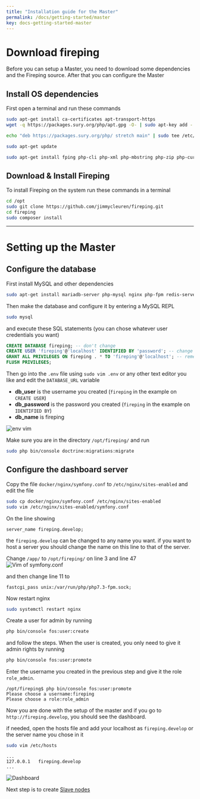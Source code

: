 ```yaml
---
title: "Installation guide for the Master"
permalink: /docs/getting-started/master
key: docs-getting-started-master
---
```


# Download fireping
Before you can setup a Master, you need to download some dependencies and the Fireping source. After that you can configure the Master

## Install OS dependencies
First open a terminal and run these commands

```bash
sudo apt-get install ca-certificates apt-transport-https
wget -q https://packages.sury.org/php/apt.gpg -O- | sudo apt-key add -

echo "deb https://packages.sury.org/php/ stretch main" | sudo tee /etc/apt/sources.list.d/php.list

sudo apt-get update

sudo apt-get install fping php-cli php-xml php-mbstring php-zip php-curl php-rrd git supervisor composer
```

## Download & Install Fireping
To install Fireping on the system run these commands in a terminal

```bash
cd /opt
sudo git clone https://github.com/jimmycleuren/fireping.git
cd fireping
sudo composer install
```

---

# Setting up the Master
## Configure the database
First install MySQL and other dependencies

``` bash
sudo apt-get install mariadb-server php-mysql nginx php-fpm redis-server acl rrdtool php-rrd
```

Then make the database and configure it by entering a MySQL REPL
```bash
sudo mysql
```

and execute these SQL statements (you can chose whatever user credentials you want)

```SQL
CREATE DATABASE fireping; -- don't change
CREATE USER 'fireping'@'localhost' IDENTIFIED BY 'password'; -- change username (but leave @'localhost') and password here
GRANT ALL PRIVILEGES ON fireping . * TO 'fireping'@'localhost'; -- remember to use the right username
FLUSH PRIVILEGES;
```

Then go into the `.env` file using `sudo vim .env` or any other text editor you like and edit the `DATABASE_URL` variable

* **db_user** is the username you created (`fireping` in the example on `CREATE USER`)
* **db_password** is the password you created (`fireping` in the example on `IDENTIFIED BY`)
* **db_name** is fireping

![env vim](/fireping/assets/images/env_edit.png)

Make sure you are in the directory `/opt/fireping/` and run

```bash
sudo php bin/console doctrine:migrations:migrate
```

## Configure the dashboard server
Copy the file `docker/nginx/symfony.conf` to `/etc/nginx/sites-enabled` and edit the file
```bash
sudo cp docker/nginx/symfony.conf /etc/nginx/sites-enabled
sudo vim /etc/nginx/sites-enabled/symfony.conf
```

On the line showing
```
server_name fireping.develop;
```
the `fireping.develop` can be changed to any name you want. if you want to host a server you should change the name on this line to that of the server.

Change `/app/` to `/opt/fireping/` on line 3 and line 47 
![Vim of symfony.conf](/fireping/assets/images/symfony_conf_edit.png)

and then change line 11 to
```
fastcgi_pass unix:/var/run/php/php7.3-fpm.sock;
```

Now restart nginx
```bash
sudo systemctl restart nginx
```

Create a user for admin by running
```bash
php bin/console fos:user:create
```

and follow the steps. When the user is created, you only need to give it admin rights by running
```bash
php bin/console fos:user:promote
```

Enter the username you created in the previous step and give it the role `role_admin`.
```
/opt/fireping$ php bin/console fos:user:promote
Please choose a username:fireping
Please choose a role:role_admin
```

Now you are done with the setup of the master and if you go to `http://fireping.develop`, you should see the dashboard. 

if needed, open the hosts file and add your localhost as `fireping.develop` or the server name you chose in it
```bash
sudo vim /etc/hosts
```
```
...
127.0.0.1   fireping.develop
...
```

![Dashboard](/fireping/assets/images/dashboard_main_page.png) 

Next step is to create [Slave nodes](/fireping/docs/getting-started/slaves)